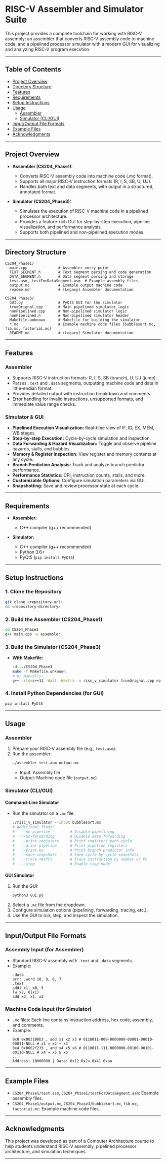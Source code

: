 # RISC-V Assembler and Simulator Suite

This project provides a complete toolchain for working with RISC-V assembly: an assembler that converts RISC-V assembly code to machine code, and a pipelined processor simulator with a modern GUI for visualizing and analyzing RISC-V program execution.

---

## Table of Contents
- [Project Overview](#project-overview)
- [Directory Structure](#directory-structure)
- [Features](#features)
- [Requirements](#requirements)
- [Setup Instructions](#setup-instructions)
- [Usage](#usage)
  - [Assembler](#assembler)
  - [Simulator (CLI/GUI)](#simulator-cligui)
- [Input/Output File Formats](#inputoutput-file-formats)
- [Example Files](#example-files)
- [Acknowledgments](#acknowledgments)

---

## Project Overview

- **Assembler (CS204_Phase1):**
  - Converts RISC-V assembly code into machine code (.mc format).
  - Supports all major RISC-V instruction formats (R, I, S, SB, U, UJ).
  - Handles both text and data segments, with output in a structured, annotated format.

- **Simulator (CS204_Phase3):**
  - Simulates the execution of RISC-V machine code in a pipelined processor architecture.
  - Provides a feature-rich GUI for step-by-step execution, pipeline visualization, and performance analysis.
  - Supports both pipelined and non-pipelined execution modes.

---

## Directory Structure

```
CS204_Phase1/
  main.cpp              # Assembler entry point
  TEXT_SEGMENT.h        # Text segment parsing and code generation
  DATA_SEGMENT.h        # Data segment parsing and storage
  test.asm, testForDataSegment.asm  # Example assembly files
  output.mc             # Example output machine code
  readme.md             # (Legacy) Assembler documentation

CS204_Phase3/
  GUI.py                # PyQt5 GUI for the simulator
  trueOrignal.cpp       # Main pipelined simulator logic
  nonPipelined.cpp      # Non-pipelined simulator logic
  nonPipelined.h        # Non-pipelined simulator header
  Makefile.unknown      # Makefile for building the simulator
  *.mc                  # Example machine code files (bubblesort.mc, fib.mc, factorial.mc)
  README.md             # (Legacy) Simulator documentation
```

---

## Features

### Assembler
- Supports RISC-V instruction formats: R, I, S, SB (branch), U, UJ (jump).
- Parses `.text` and `.data` segments, outputting machine code and data in little-endian format.
- Provides detailed output with instruction breakdown and comments.
- Error handling for invalid instructions, unsupported formats, and immediate value range checks.

### Simulator & GUI
- **Pipelined Execution Visualization:** Real-time view of IF, ID, EX, MEM, WB stages.
- **Step-by-step Execution:** Cycle-by-cycle simulation and inspection.
- **Data Forwarding & Hazard Visualization:** Toggle and observe pipeline hazards, stalls, and bubbles.
- **Memory & Register Inspection:** View register and memory contents at any cycle.
- **Branch Prediction Analysis:** Track and analyze branch predictor performance.
- **Performance Statistics:** CPI, instruction counts, stalls, and more.
- **Customizable Options:** Configure simulation parameters via GUI.
- **Snapshotting:** Save and review processor state at each cycle.

---

## Requirements

- **Assembler:**
  - C++ compiler (g++ recommended)

- **Simulator:**
  - C++ compiler (g++ recommended)
  - Python 3.6+
  - PyQt5 (`pip install PyQt5`)

---

## Setup Instructions

### 1. Clone the Repository
```bash
git clone <repository-url>
cd <repository-directory>
```

### 2. Build the Assembler (CS204_Phase1)
```bash
cd CS204_Phase1
g++ main.cpp -o assembler
```

### 3. Build the Simulator (CS204_Phase3)
- **With Makefile:**
  ```bash
  cd ../CS204_Phase3
  make -f Makefile.unknown
  # or manually:
  g++ -std=c++11 -Wall -Wextra -o risc_v_simulator trueOrignal.cpp nonPipelined.cpp
  ```

### 4. Install Python Dependencies (for GUI)
```bash
pip install PyQt5
```

---

## Usage

### Assembler
1. Prepare your RISC-V assembly file (e.g., `test.asm`).
2. Run the assembler:
   ```bash
   ./assembler test.asm output.mc
   ```
   - Input: Assembly file
   - Output: Machine code file (`output.mc`)

### Simulator (CLI/GUI)

#### Command-Line Simulator
- Run the simulator on a `.mc` file:
  ```bash
  ./risc_v_simulator --input bubblesort.mc
  # Additional flags:
  #   --no-pipeline         # Disable pipelining
  #   --no-forwarding       # Disable data forwarding
  #   --print-registers     # Print registers each cycle
  #   --print-pipeline      # Print pipeline registers
  #   --print-bp            # Print branch predictor info
  #   --save-snapshots      # Save cycle-by-cycle snapshots
  #   --trace <N|PC>        # Trace instruction by number or PC
  #   --step                # Enable step mode
  ```

#### GUI Simulator
1. Run the GUI:
   ```bash
   python3 GUI.py
   ```
2. Select a `.mc` file from the dropdown.
3. Configure simulation options (pipelining, forwarding, tracing, etc.).
4. Use the GUI to run, step, and inspect the simulation.

---

## Input/Output File Formats

### Assembly Input (for Assembler)
- Standard RISC-V assembly with `.text` and `.data` segments.
- Example:
  ```assembly
  .data
  arr: .word 10, 9, 8, 7
  .text
  addi x1, x0, 5
  lw x2, 0(x1)
  add x3, x1, x2
  ```

### Machine Code Input (for Simulator)
- `.mc` files: Each line contains instruction address, hex code, assembly, and comments.
- Example:
  ```
  0x0 0x003100b3 , add x1 x2 x3 # 0110011-000-0000000-00001-00010-00011-NULL # x1 = x2 + x3
  0x4 0x0062f233 , and x4 x5 x6 # 0110011-111-0000000-00100-00101-00110-NULL # x4 = x5 & x6
  ...
  Address: 10000000 | Data: 0x12 0x2a 0x41 0xaa
  ```

---

## Example Files
- `CS204_Phase1/test.asm`, `CS204_Phase1/testForDataSegment.asm`: Example assembly files.
- `CS204_Phase1/output.mc`, `CS204_Phase3/bubblesort.mc`, `fib.mc`, `factorial.mc`: Example machine code files.

---

## Acknowledgments
This project was developed as part of a Computer Architecture course to help students understand RISC-V assembly, pipelined processor architecture, and simulation techniques.

--- 